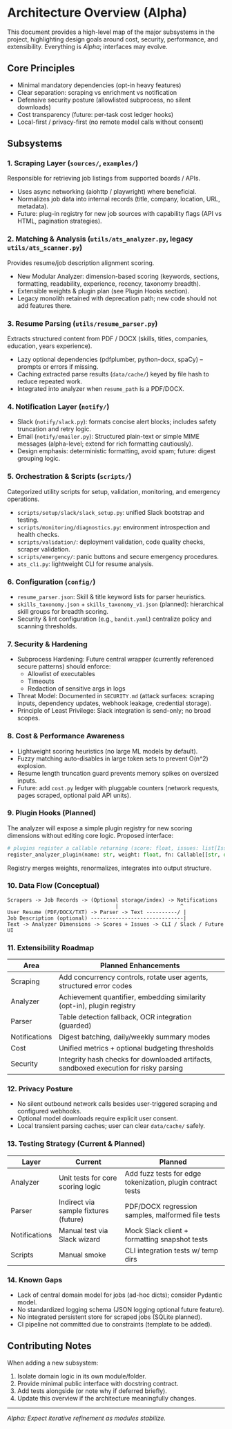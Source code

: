 # Architecture Overview (Alpha)

This document provides a high-level map of the major subsystems in the project, highlighting design goals around cost, security, performance, and extensibility. Everything is *Alpha*; interfaces may evolve.

## Core Principles
- Minimal mandatory dependencies (opt-in heavy features)
- Clear separation: scraping vs enrichment vs notification
- Defensive security posture (allowlisted subprocess, no silent downloads)
- Cost transparency (future: per-task cost ledger hooks)
- Local-first / privacy-first (no remote model calls without consent)

## Subsystems

### 1. Scraping Layer (`sources/`, `examples/`)
Responsible for retrieving job listings from supported boards / APIs.
- Uses async networking (aiohttp / playwright) where beneficial.
- Normalizes job data into internal records (title, company, location, URL, metadata). 
- Future: plug-in registry for new job sources with capability flags (API vs HTML, pagination strategies).

### 2. Matching & Analysis (`utils/ats_analyzer.py`, legacy `utils/ats_scanner.py`)
Provides resume/job description alignment scoring.
- New Modular Analyzer: dimension-based scoring (keywords, sections, formatting, readability, experience, recency, taxonomy breadth).
- Extensible weights & plugin plan (see Plugin Hooks section).
- Legacy monolith retained with deprecation path; new code should not add features there.

### 3. Resume Parsing (`utils/resume_parser.py`)
Extracts structured content from PDF / DOCX (skills, titles, companies, education, years experience).
- Lazy optional dependencies (pdfplumber, python-docx, spaCy) – prompts or errors if missing.
- Caching extracted parse results (`data/cache/`) keyed by file hash to reduce repeated work.
- Integrated into analyzer when `resume_path` is a PDF/DOCX.

### 4. Notification Layer (`notify/`)
- Slack (`notify/slack.py`): formats concise alert blocks; includes safety truncation and retry logic.
- Email (`notify/emailer.py`): Structured plain-text or simple MIME messages (alpha-level; extend for rich formatting cautiously).
- Design emphasis: deterministic formatting, avoid spam; future: digest grouping logic.

### 5. Orchestration & Scripts (`scripts/`)
Categorized utility scripts for setup, validation, monitoring, and emergency operations.
- `scripts/setup/slack/slack_setup.py`: unified Slack bootstrap and testing.
- `scripts/monitoring/diagnostics.py`: environment introspection and health checks.
- `scripts/validation/`: deployment validation, code quality checks, scraper validation.
- `scripts/emergency/`: panic buttons and secure emergency procedures.
- `ats_cli.py`: lightweight CLI for resume analysis.

### 6. Configuration (`config/`)
- `resume_parser.json`: Skill & title keyword lists for parser heuristics.
- `skills_taxonomy.json` + `skills_taxonomy_v1.json` (planned): hierarchical skill groups for breadth scoring.
- Security & lint configuration (e.g., `bandit.yaml`) centralize policy and scanning thresholds.

### 7. Security & Hardening
- Subprocess Hardening: Future central wrapper (currently referenced secure patterns) should enforce:
  - Allowlist of executables
  - Timeouts
  - Redaction of sensitive args in logs
- Threat Model: Documented in `SECURITY.md` (attack surfaces: scraping inputs, dependency updates, webhook leakage, credential storage).
- Principle of Least Privilege: Slack integration is send-only; no broad scopes.

### 8. Cost & Performance Awareness
- Lightweight scoring heuristics (no large ML models by default).
- Fuzzy matching auto-disables in large token sets to prevent O(n^2) explosion.
- Resume length truncation guard prevents memory spikes on oversized inputs.
- Future: add `cost.py` ledger with pluggable counters (network requests, pages scraped, optional paid API units).

### 9. Plugin Hooks (Planned)
The analyzer will expose a simple plugin registry for new scoring dimensions without editing core logic.
Proposed interface:
```python
# plugins register a callable returning (score: float, issues: list[Issue], metadata: dict)
register_analyzer_plugin(name: str, weight: float, fn: Callable[[str, dict], tuple])
```
Registry merges weights, renormalizes, integrates into output structure.

### 10. Data Flow (Conceptual)
```
Scrapers -> Job Records -> (Optional storage/index) -> Notifications
                                   |                    ^
User Resume (PDF/DOCX/TXT) -> Parser -> Text ----------/ |
Job Description (optional) ------------------------------|
Text -> Analyzer Dimensions -> Scores + Issues -> CLI / Slack / Future UI
```

### 11. Extensibility Roadmap
| Area | Planned Enhancements |
|------|-----------------------|
| Scraping | Add concurrency controls, rotate user agents, structured error codes |
| Analyzer | Achievement quantifier, embedding similarity (opt-in), plugin registry |
| Parser | Table detection fallback, OCR integration (guarded) |
| Notifications | Digest batching, daily/weekly summary modes |
| Cost | Unified metrics + optional budgeting thresholds |
| Security | Integrity hash checks for downloaded artifacts, sandboxed execution for risky parsing |

### 12. Privacy Posture
- No silent outbound network calls besides user-triggered scraping and configured webhooks.
- Optional model downloads require explicit user consent.
- Local transient parsing caches; user can clear `data/cache/` safely.

### 13. Testing Strategy (Current & Planned)
| Layer | Current | Planned |
|-------|---------|---------|
| Analyzer | Unit tests for core scoring logic | Add fuzz tests for edge tokenization, plugin contract tests |
| Parser | Indirect via sample fixtures (future) | PDF/DOCX regression samples, malformed file tests |
| Notifications | Manual test via Slack wizard | Mock Slack client + formatting snapshot tests |
| Scripts | Manual smoke | CLI integration tests w/ temp dirs |

### 14. Known Gaps
- Lack of central domain model for jobs (ad-hoc dicts); consider Pydantic model.
- No standardized logging schema (JSON logging optional future feature).
- No integrated persistent store for scraped jobs (SQLite planned).
- CI pipeline not committed due to constraints (template to be added).

## Contributing Notes
When adding a new subsystem:
1. Isolate domain logic in its own module/folder.
2. Provide minimal public interface with docstring contract.
3. Add tests alongside (or note why if deferred briefly).
4. Update this overview if the architecture meaningfully changes.

---
*Alpha: Expect iterative refinement as modules stabilize.*
